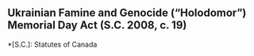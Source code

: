 ## Ukrainian Famine and Genocide (“Holodomor”) Memorial Day Act (S.C. 2008, c. 19)
  *[S.C.]: Statutes of Canada

